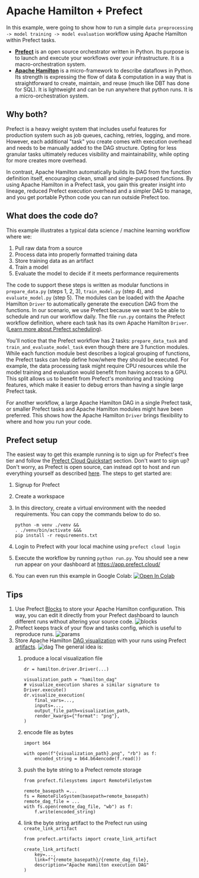 # Apache Hamilton + Prefect

In this example, were going to show how to run a simple `data preprocessing -> model training -> model evaluation` workflow using Apache Hamilton within Prefect tasks.
- [**Prefect**](https://prefect.io) is an open source orchestrator written in Python. Its purpose is to launch and execute your workflows over your infrastructure.  It is a macro-orchestration system.
- [**Apache Hamilton**](https://github.com/apache/hamilton) is a micro-framework to describe dataflows in Python. Its strength is expressing the flow of data & computation in a way that is straightforward to create, maintain, and reuse (much like DBT has done for SQL). It is lightweight and can be run anywhere that python runs.  It is a micro-orchestration system.

## Why both?
Prefect is a heavy weight system that includes useful features for production system such as job queues, caching, retries, logging, and more. However, each additional "task" you create comes with execution overhead and needs to be manually added to the DAG structure. Opting for less granular tasks ultimately reduces visibility and maintainability, while opting for more creates more overhead.

In contrast, Apache Hamilton automatically builds its DAG from the function definition itself, encouraging clean, small and single-purposed functions. By using Apache Hamilton in a Prefect task, you gain this greater insight into lineage, reduced Prefect execution overhead and a simpler DAG to manage, and you get portable Python code you can run outside Prefect too.

## What does the code do?
This example illustrates a typical data science / machine learning workflow where we:
1. Pull raw data from a source
2. Process data into properly formatted training data
3. Store training data as an artifact
4. Train a model
5. Evaluate the model to decide if it meets performance requirements

The code to support these steps is written as modular functions in `prepare_data.py` (steps 1, 2, 3), `train_model.py` (step 4), and `evaluate_model.py` (step 5). The modules can be loaded with the Apache Hamilton `Driver` to automatically generate the execution DAG from the functions. In our scenario, we use Prefect because we want to be able to schedule and run our workflow daily. The file `run.py` contains the Prefect workflow definition, where each task has its own Apache Hamilton `Driver`. ([Learn more about Prefect scheduling](https://docs.prefect.io/2.10.21/concepts/schedules/)).

You'll notice that the Prefect workflow has 2 tasks: `prepare_data_task` and `train_and_evaluate_model_task` even though there are 3 function modules. While each function module best describes a logical grouping of functions, the Prefect tasks can help define how/where they should be executed. For example, the data processing task might require CPU resources while the model training and evaluation would benefit from having access to a GPU. This split allows us to benefit from Prefect's monitoring and tracking features, which make it easier to debug errors than having a single large Prefect task.

For another workflow, a large Apache Hamilton DAG in a single Prefect task, or smaller Prefect tasks and Apache Hamilton modules might have been preferred. This shows how the Apache Hamilton `Driver` brings flexibility to where and how you run your code.

## Prefect setup
The easiest way to get this example running is to sign up for Prefect's free tier and follow the [Prefect Cloud Quickstart](https://docs.prefect.io/latest/cloud/cloud-quickstart/) section. Don't want to sign up? Don't worry, as Prefect is open source, can instead opt to host and run everything yourself as described [here](https://docs.prefect.io/latest/host/). The steps to get started are:
1. Signup for Prefect
2. Create a workspace
3. In this directory, create a virtual environment with the needed requirements. You can copy the commands below to do so.
    ```
    python -m venv ./venv &&
    . ./venv/bin/activate &&&
    pip install -r requirements.txt
    ```
4. Login to Prefect with your local machine using `prefect cloud login`
5. Execute the workflow by running `python run.py`. You should see a new run appear on your dashboard at https://app.prefect.cloud/

6. You can even run this example in Google Colab:
[![Open In Colab](https://colab.research.google.com/assets/colab-badge.svg)
](https://colab.research.google.com/github/dagworks-inc/hamilton/blob/main/examples/prefect/hamilton_prefect_notebook.ipynb)



## Tips
1. Use Prefect [Blocks](https://docs.prefect.io/latest/concepts/blocks/) to store your Apache Hamilton configuration. This way, you can edit it directly from your Prefect dashboard to launch different runs without altering your source code.
![blocks](./docs/prefect_config_block.JPG)
2. Prefect keeps track of your flow and tasks config, which is useful to reproduce runs.
![params](./docs/prefect_run_params.JPG)
3. Store Apache Hamilton [DAG visualization](https://hamilton.dagworks.io/en/latest/how-tos/use-hamilton-for-lineage/) with your runs using Prefect [artifacts](https://docs.prefect.io/latest/concepts/artifacts/).
    ![dag](./docs/prepare_data_hamilton_dag.png)
    The general idea is:
    1. produce a local visualization file
        ```
        dr = hamilton.driver.Driver(...)

        visualization_path = "hamilton_dag"
        # visualize_execution shares a similar signature to Driver.execute()
        dr.visualize_execution(
            final_vars=...,
            inputs=...,
            output_file_path=visualization_path,
            render_kwargs={"format": "png"},
        )
        ```
    2. encode file as bytes
        ```
        import b64

        with open(f"{visualization_path}.png", "rb") as f:
            encoded_string = b64.b64encode(f.read())
        ```

    3. push the byte string to a Prefect remote storage
        ```
        from prefect.filesystems import RemoteFileSystem

        remote_basepath =...
        fs = RemoteFileSystem(basepath=remote_basepath)
        remote_dag_file = ...
        with fs.open(remote_dag_file, "wb") as f:
            f.write(encoded_string)
        ```

    4. link the byte string artifact to the Prefect run using `create_link_artifact`
        ```
        from prefect.artifacts import create_link_artifact

        create_link_artifact(
            key=...,
            link=f"{remote_basepath}/{remote_dag_file},
            description="Apache Hamilton execution DAG"
        )
        ```
